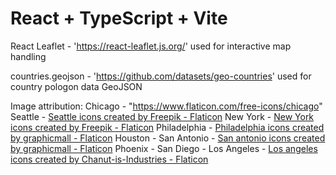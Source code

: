 # React + TypeScript + Vite

React Leaflet - 'https://react-leaflet.js.org/' used for interactive map handling

countries.geojson - 'https://github.com/datasets/geo-countries' used for country pologon data GeoJSON

Image attribution:
Chicago - "https://www.flaticon.com/free-icons/chicago"
Seattle - <a href="https://www.flaticon.com/free-icons/seattle" title="seattle icons">Seattle icons created by Freepik - Flaticon</a>
New York - <a href="https://www.flaticon.com/free-icons/new york" title="New York">New York icons created by Freepik - Flaticon</a>
Philadelphia - <a href="https://www.flaticon.com/free-icons/philadelphia" title="philadelphia icons">Philadelphia icons created by graphicmall - Flaticon</a>
Houston -
San Antonio - <a href="https://www.flaticon.com/free-icons/san-antonio" title="san antonio icons">San antonio icons created by graphicmall - Flaticon</a>
Phoenix -
San Diego - 
Los Angeles - <a href="https://www.flaticon.com/free-icons/los-angeles" title="los angeles icons">Los angeles icons created by Chanut-is-Industries - Flaticon</a>
